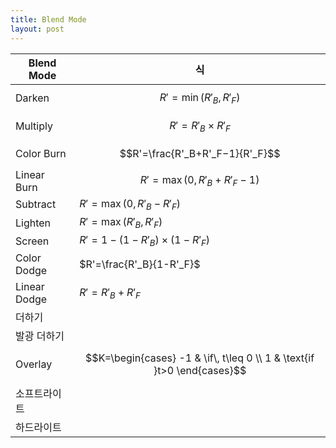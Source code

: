 ```yaml
---
title: Blend Mode
layout: post
---
```


|Blend Mode|식|
|---|---|
|Darken|$$R'=\min(R'_B, R'_F)$$|
|Multiply|$$R'=R'_B\times R'_F$$|
|Color Burn|$$R'=\frac{R'_B+R'_F−1}{R'_F}$$|
|Linear Burn|$$R'=\max(0, R'_B+R'_F−1)$$|
|Subtract|$R'=\max(0, R'_B-R'_F)$|
|Lighten|$R'=\max(R'_B, R'_F)$|
|Screen|$R'=1-(1-R'_B)\times (1-R'_F)$|
|Color Dodge|$R'=\frac{R'_B}{1-R'_F}$|
|Linear Dodge|$R'=R'_B+R'_F$|
|더하기| |
|발광 더하기| |
|Overlay|$$K=\begin{cases} -1 & \if\, t\leq 0 \\ 1 & \text{if }t>0 \end{cases}$$|
|소프트라이트| |
|하드라이트| |
